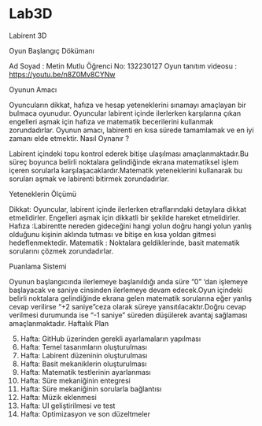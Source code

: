 # Lab3D
 Labirent 3D

Oyun Başlangıç Dökümanı

Ad Soyad  :  Metin Mutlu
Öğrenci No: 132230127
Oyun tanıtım videosu : https://youtu.be/n8Z0Mv8CYNw

Oyunun Amacı 

Oyuncuların dikkat, hafıza ve hesap yeteneklerini sınamayı amaçlayan bir bulmaca oyunudur. Oyuncular labirent içinde ilerlerken karşılarına çıkan engelleri aşmak için hafıza ve matematik becerilerini kullanmak zorundadırlar. Oyunun amacı, labirenti en kısa sürede tamamlamak ve en iyi zamanı elde etmektir.
Nasıl Oynanır ?

Labirent içindeki topu kontrol ederek bitişe ulaşılması amaçlanmaktadır.Bu süreç boyunca belirli noktalara gelindiğinde ekrana matematiksel işlem içeren sorularla karşılaşacaklardır.Matematik yeteneklerini kullanarak bu soruları aşmak ve labirenti bitirmek zorundadırlar.

Yeteneklerin Ölçümü

Dikkat: Oyuncular, labirent içinde ilerlerken etraflarındaki detaylara dikkat etmelidirler. Engelleri aşmak için dikkatli bir şekilde hareket etmelidirler.
Hafıza :Labirentte nereden gideceğini hangi yolun doğru hangi yolun yanlış olduğunu kişinin aklında tutması ve bitişe en kısa yoldan gitmesi hedeflenmektedir.
Matematik : Noktalara geldiklerinde, basit matematik sorularını çözmek zorundadırlar.

Puanlama Sistemi 

Oyunun başlangıcında ilerlemeye başlanıldığı anda süre “0” ‘dan işlemeye başlayacak ve saniye cinsinden ilerlemeye devam edecek.Oyun içindeki belirli noktalara gelindiğinde ekrana gelen matematik sorularına eğer yanlış cevap verilirse “+2 saniye”ceza olarak süreye yansıtılacaktır.Doğru cevap verilmesi durumunda ise “-1 saniye” süreden düşülerek avantaj sağlaması amaçlanmaktadır.
Haftalık Plan

5. Hafta: GitHub üzerinden gerekli ayarlamaların yapılması
6. Hafta: Temel tasarımların oluşturulması
7. Hafta: Labirent düzeninin oluşturulması
8. Hafta: Basit mekaniklerin oluşturulması
9. Hafta: Matematik testlerinin ayarlanması
10. Hafta: Süre mekaniğinin entegresi 
11. Hafta: Süre mekaniğinin sorularla bağlantısı
12. Hafta: Müzik eklenmesi
13. Hafta: UI geliştirilmesi ve test
14. Hafta: Optimizasyon ve son düzeltmeler


